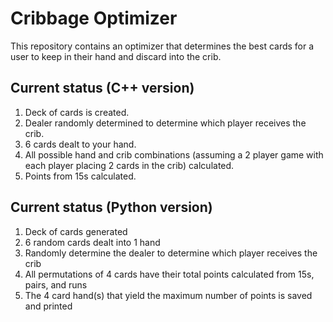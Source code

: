 # Cribbage Optimizer

This repository contains an optimizer that determines the best cards for a user to keep in their hand and discard into the crib.

## Current status (C++ version)
1) Deck of cards is created.
2) Dealer randomly determined to determine which player receives the crib.
3) 6 cards dealt to your hand.
4) All possible hand and crib combinations (assuming a 2 player game with each player placing 2 cards in the crib) calculated.
5) Points from 15s calculated.

## Current status (Python version)
1) Deck of cards generated
2) 6 random cards dealt into 1 hand
3) Randomly determine the dealer to determine which player receives the crib
4) All permutations of 4 cards have their total points calculated from 15s, pairs, and runs
5) The 4 card hand(s) that yield the maximum number of points is saved and printed